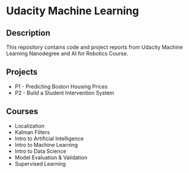 # Udacity Machine Learning 

## Description
This repository contains code and project reports from Udacity Machine Learning Nanodegree and AI for Robotics Course.

## Projects
- P1 - Predicting Boston Housing Prices
- P2 - Build a Student Intervention System

## Courses
- Localization
- Kalman Filters
- Intro to Artificial Intelligence
- Intro to Machine Learning
- Intro to Data Science
- Model Evaluation & Validation
- Supervised Learning

